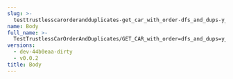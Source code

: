 ```yaml
---
slug: >-
  testtrustlesscarorderandduplicates-get_car_with_order-dfs_and_dups-y_of_identity_cid-body
name: Body
full_name: >-
  TestTrustlessCarOrderAndDuplicates/GET_CAR_with_order=dfs_and_dups=y_of_identity_CID/Body
versions:
  - dev-44b0eaa-dirty
  - v0.0.2
title: Body
---
```


